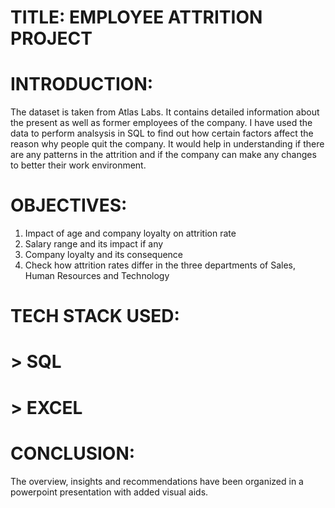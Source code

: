 #   TITLE: EMPLOYEE ATTRITION PROJECT

#  INTRODUCTION:
The dataset is taken from Atlas Labs. It contains detailed information about the present as well as former employees of the company. I have used the data to perform analsysis in SQL to find out how certain factors affect the reason why people quit the company. It would help in understanding if there are any patterns in the attrition and if the company can make any changes to better their work environment.
#  OBJECTIVES:
1. Impact of age and company loyalty on attrition rate
2. Salary range and its impact if any
3. Company loyalty and its consequence
4. Check how attrition rates differ in the three departments of Sales, Human Resources and Technology
#  TECH STACK USED:
# > SQL
# > EXCEL
#  CONCLUSION:
The overview, insights and recommendations have been organized in a powerpoint presentation with added visual aids.
